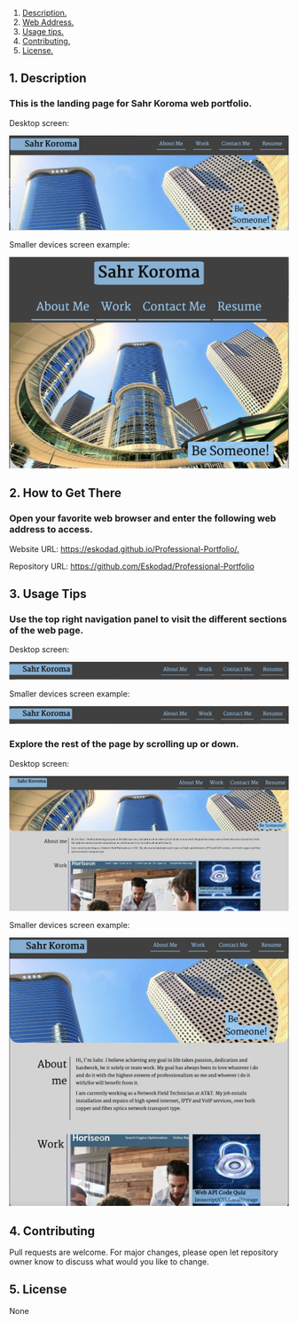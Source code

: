 1. [Description. ](#desc)
2. [Web Address. ](#web-address)
3. [Usage tips. ](#usage)
4. [Contributing. ](#contributing)
5. [License. ](#license)


## 1. Description


### This is the landing page for Sahr Koroma web portfolio.


Desktop screen:

![Top-Page-Area](./assets/images/main-page.JPG?raw=true "Top-Page-Area")

Smaller devices screen example:

![Top-Page-Area](./assets/images/main-page-smaller.JPG?raw=true "Top-Page-Area")

## 2. How to Get There

### Open your favorite web browser and enter the following web address to access.

Website URL: <https://eskodad.github.io/Professional-Portfolio/.>

Repository URL: https://github.com/Eskodad/Professional-Portfolio


## 3. Usage Tips


### Use the top right navigation panel to visit the different sections of the web page.

Desktop screen:

![nav-menu](./assets/images/nav-menu.JPG?raw=true "Navigational Menu")

Smaller devices screen example:

![nav-menu](./assets/images/nav-menu.JPG?raw=true "Navigational Menu")



### Explore the rest of the page by scrolling up or down.

Desktop screen:

![body-section](./assets/images/navigate-website.JPG?raw=true "Body Section")

Smaller devices screen example:

![body-section](./assets/images/navigate-website-smaller.JPG?raw=true "Body Section")


## 4. Contributing
Pull requests are welcome. For major changes, please open let repository owner know to discuss what would you like to change.

<a name="license"></a>
## 5. License
None



